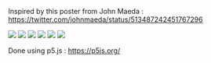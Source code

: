 
Inspired by this poster from John Maeda :
https://twitter.com/johnmaeda/status/513487242451767296

![](data/line-packing-poster-01.png)
![](data/line-packing-poster-02.png)
![](data/line-packing-poster-03.png)
![](data/line-packing-poster-04.png)
![](data/line-packing-poster-05.png)
![](data/line-packing-poster-06.png)

Done using p5.js : https://p5js.org/
